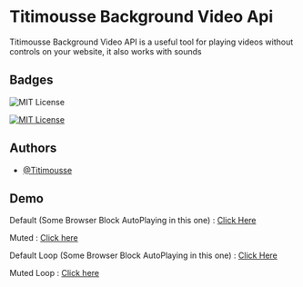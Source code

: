 
# Titimousse Background Video Api

Titimousse Background Video API is a useful tool for playing videos without controls on your website, it also works with sounds



## Badges

![MIT License](https://img.shields.io/badge/html-8A2BE2)

[![MIT License](https://img.shields.io/badge/License-MIT-green.svg)](https://choosealicense.com/licenses/mit/)


## Authors

- [@Titimousse](https://www.github.com/soleil-des-chats)


## Demo

Default (Some Browser Block AutoPlaying in this one) : [Click Here](https://soleil-des-chats.github.io/Background-Video-Api/Default#https://media.vlipsy.com/vlips/tVmiYVBz/480p.mp4)

Muted : [Click here](https://soleil-des-chats.github.io/Background-Video-Api/Muted#https://media.vlipsy.com/vlips/tVmiYVBz/480p.mp4)

Default Loop (Some Browser Block AutoPlaying in this one) : [Click Here](https://soleil-des-chats.github.io/Background-Video-Api/Loop#https://media.vlipsy.com/vlips/tVmiYVBz/480p.mp4)

Muted Loop : [Click here](https://soleil-des-chats.github.io/Background-Video-Api/Muted%20Loop#https://media.vlipsy.com/vlips/tVmiYVBz/480p.mp4)



